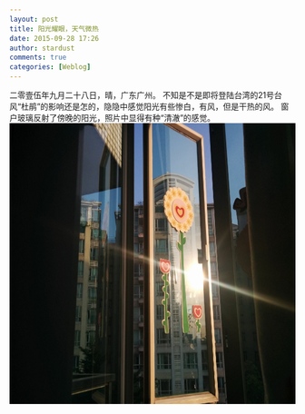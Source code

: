 ```yaml
---
layout: post
title: 阳光耀眼，天气微热
date: 2015-09-28 17:26
author: stardust
comments: true
categories: [Weblog]
---
```

二零壹伍年九月二十八日，晴，广东广州。
不知是不是即将登陆台湾的21号台风“杜鹃”的影响还是怎的，隐隐中感觉阳光有些惨白，有风，但是干热的风。
窗户玻璃反射了傍晚的阳光，照片中显得有种“清澈”的感觉。
<a href="/wp-content/uploads/2015/09/IMG_20150928_172058.jpg"><img src="/wp-content/uploads/2015/09/IMG_20150928_172058-1024x768.jpg" alt="IMG_20150928_172058" width="660" height="495" class="alignnone size-large wp-image-971" /></a>
